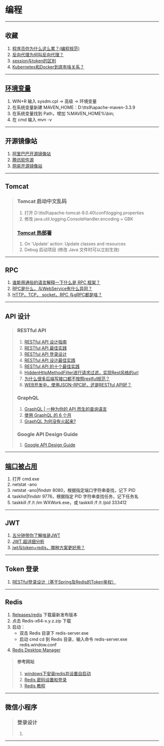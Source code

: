 # 编程

---
## 收藏
1. [程序员你为什么这么累？(编程规范)](https://zhuanlan.zhihu.com/p/28705206)
2. [反向代理为何叫反向代理？](https://www.zhihu.com/question/24723688)
3. [session与token的区别](https://www.cnblogs.com/shijianchuzhenzhi/p/12317439.html)
4. [Kubernetes和Docker到底有啥关系？](https://zhuanlan.zhihu.com/p/87186261)
---
## [环境变量](http://www.xitongcheng.com/jiaocheng/dnrj_article_44449.html)
1. WIN+R 输入 sysdm.cpl → 高级 → 环境变量
2. 在系统变量新建 MAVEN_HOME：D:\tts9\apache-maven-3.3.9
3. 在系统变量找到 Path，增加 %MAVEN_HOME%\bin;
4. 在 cmd 输入 mvn -v
---
## 开源镜像站
1. [阿里巴巴开源镜像站](https://developer.aliyun.com/mirror/)
2. [腾讯软件源](https://mirrors.cloud.tencent.com)
3. [网易开源镜像站](https://mirrors.163.com/)
---
## Tomcat
>### Tomcat 启动中文乱码
>1. 打开 D:\tts9\apache-tomcat-9.0.40\conf\logging.properties
>2. 修改 java.util.logging.ConsoleHandler.encoding = GBK
>### [Tomcat 热部署](https://blog.csdn.net/w15321271041/article/details/80597962)
>1. On 'Update' action: Update classes and resources
>2. Debug 启动项目 (修改 Java 文件时可以立刻生效)
---
## RPC
1. [谁能用通俗的语言解释一下什么是 RPC 框架？](https://www.zhihu.com/question/25536695)
2. [RPC是什么，与WebService有什么异同？](https://zhuanlan.zhihu.com/p/97640202)
3. [HTTP，TCP， socket，RPC 与gRPC都是啥？](https://www.jianshu.com/p/959030de7f1c)
---
## API 设计
>### RESTful API
>1. [RESTful API 设计指南](https://www.ruanyifeng.com/blog/2014/05/restful_api.html)
>2. [RESTful API 最佳实践](https://www.ruanyifeng.com/blog/2018/10/restful-api-best-practices.html)
>3. [RESTful API 登录设计](https://www.v2ex.com/t/118049)
>4. [RESTful API 设计最佳实践](https://www.oschina.net/translate/best-practices-for-a-pragmatic-restful-api)
>5. [RESTful API 的十个最佳实践](https://www.cnblogs.com/xiaoyaojian/p/4612503.html)
>6. [HiddenHttpMethodFilter进行请求过滤，实现Rest风格的url](https://www.cnblogs.com/Coder-Pig/p/7340694.html)
>7. [为什么很多后端写接口都不按照restful规范？](https://www.zhihu.com/question/438825740/answer/1692268189)
>8. [WEB开发中，使用JSON-RPC好，还是RESTful API好？](https://www.zhihu.com/question/28570307/answer/541465581)
>### GraphQL
>1. [GraphQL | 一种为你的 API 而生的查询语言](https://graphql.cn)
>2. [使用 GraphQL 的 6 个月](https://zhuanlan.zhihu.com/p/139226118)
>3. [GraphQL 为何没有火起来?](https://www.zhihu.com/question/38596306/answer/79714979)
>### Google API Design Guide
>1. [Google API Design Guide](https://www.bookstack.cn/read/API-design-guide/API-design-guide-README.md)
---
## [端口被占用](https://jingyan.baidu.com/article/3c48dd34491d47e10be358b8.html)
1. 打开 cmd.exe
2. netstat -ano
3. netstat -ano|findstr 8080，根据指定端口字符串查找，记下 PID
4. tasklist|findstr 9776，根据指定 PID 字符串查找任务，记下任务名
5. taskkill /f /t /im WXWork.exe，或 taskkill /f /t /pid 333412
---
## JWT
1. [五分钟带你了解啥是JWT](https://zhuanlan.zhihu.com/p/86937325)
2. [JWT 超详细分析](https://learnku.com/articles/17883)
3. [jwt与token+redis，哪种方案更好用？](https://www.zhihu.com/question/274566992)
---
## Token 登录
1. [RESTful登录设计（基于Spring及Redis的Token鉴权）](www.scienjus.com/restful-token-authorization/)
---
## Redis
1. [Releases/redis](https://github.com/microsoftarchive/redis/releases) 下载最新发布版本
2. 点击 Redis-x64-x.y.z.zip 下载
3. 启动：
    - 双击 Redis 目录下 redis-server.exe
    - 启动 cmd cd 到 Redis 目录，输入命令 redis-server.exe redis.window.conf
4. [Redis Desktop Manager](https://www.jianshu.com/p/ccc3ebe29f7b)
>#### 参考网站
>1. [windows下安装redis并设置自启动](https://www.cnblogs.com/yunqing/p/10605934.html)
>2. [Redis 密码设置和登录](https://www.cnblogs.com/xiaozong/p/5652563.html)
>3. [Redis 教程](https://www.cnblogs.com/yiwangzhibujian/category/1020818.html)
---
## 微信小程序
>### 登录设计
>1. 
---